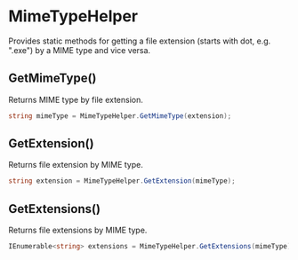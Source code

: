 # MimeTypeHelper

Provides static methods for getting a file extension (starts with dot, e.g. ".exe") by a MIME type and vice versa.

## GetMimeType()

Returns MIME type by file extension.

```csharp
string mimeType = MimeTypeHelper.GetMimeType(extension);
```

## GetExtension()

Returns file extension by MIME type.

```csharp
string extension = MimeTypeHelper.GetExtension(mimeType);
```

## GetExtensions()

Returns file extensions by MIME type.

```csharp
IEnumerable<string> extensions = MimeTypeHelper.GetExtensions(mimeType);
```